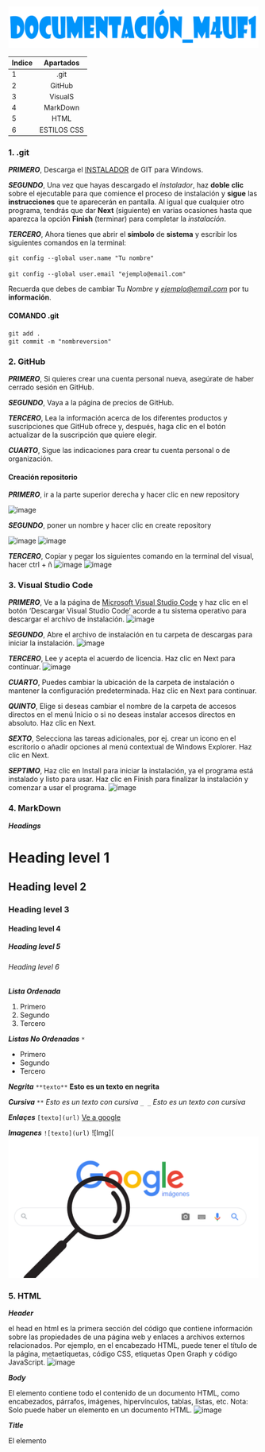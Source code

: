 ![TITULO](https://github.com/lucalm2004/documentaci-n_M4UF1/blob/main/Sin%20t%C3%ADtulo-3.png?raw=true)

| Indice | Apartados |
| - | :-: |
| 1 | .git |
| 2 | GitHub |
| 3 | VisualS |
| 4 | MarkDown |
| 5 | HTML |
| 6 | ESTILOS CSS |



### 1. .git
_**PRIMERO**_, Descarga el [INSTALADOR](https://git-for-windows.github.io/) de GIT para Windows.

_**SEGUNDO**_, Una vez que hayas descargado el *instalador*, haz **doble** **clic** sobre el ejecutable para que comience el proceso de instalación y **sigue** las **instrucciones** que te aparecerán en pantalla. Al igual que cualquier otro programa, tendrás que dar **Next** (siguiente) en varias ocasiones hasta que aparezca la opción **Finish** (terminar) para completar la *instalación*.

_**TERCERO**_, Ahora tienes que abrir el **símbolo** de **sistema** y escribir los siguientes comandos en la terminal:
````
git config --global user.name "Tu nombre"

git config --global user.email "ejemplo@email.com"
````
Recuerda que debes de cambiar Tu *Nombre* y *ejemplo@email.com* por tu **información**.

#### COMANDO .git
````
git add .
git commit -m "nombreversion"
````


### 2. GitHub
_**PRIMERO**_, Si quieres crear una cuenta personal nueva, asegúrate de haber cerrado sesión en GitHub.

_**SEGUNDO**_, Vaya a la página de precios de GitHub.

_**TERCERO**_, Lea la información acerca de los diferentes productos y suscripciones que GitHub ofrece y, después, haga clic en el botón actualizar de la suscripción que quiere elegir.

_**CUARTO**_, Sigue las indicaciones para crear tu cuenta personal o de organización.

#### Creación repositorio

_**PRIMERO**_, ir a la parte superior derecha y hacer clic en new repository

![image](https://user-images.githubusercontent.com/75097605/197509463-b641c243-9560-4219-a181-3dbce1c7a72a.png)

_**SEGUNDO**_, poner un nombre y hacer clic en create repository

![image](https://user-images.githubusercontent.com/75097605/197509788-9184a70b-6de8-4835-84e9-2eed30fec98f.png)
![image](https://user-images.githubusercontent.com/75097605/197509879-78f45872-146a-44b7-84c8-5ef51ae537ec.png)

_**TERCERO**_, Copiar y pegar los siguientes comando en la terminal del visual, hacer ctrl + ñ
![image](https://user-images.githubusercontent.com/75097605/197509995-5cc84dd4-bc0d-4b42-8e2f-b34092269c4e.png)
![image](https://user-images.githubusercontent.com/75097605/197510079-54780cea-f272-435a-b7df-e66bdc79f322.png)



### 3. Visual Studio Code

_**PRIMERO**_, Ve a la página de [Microsoft Visual Studio Code](https://code.visualstudio.com/) y haz clic en el botón ‘Descargar Visual Studio Code’ acorde a tu sistema operativo para descargar el archivo de instalación.
![image](https://user-images.githubusercontent.com/75097605/197510320-0c17a45c-14f1-4baa-ac62-95f2b137e234.png)


_**SEGUNDO**_, Abre el archivo de instalación en tu carpeta de descargas para iniciar la instalación.
![image](https://user-images.githubusercontent.com/75097605/197510546-71e24257-0e5f-40a8-bf18-96731d7ed074.png)


_**TERCERO**_, Lee y acepta el acuerdo de licencia. Haz clic en Next para continuar.
![image](https://user-images.githubusercontent.com/75097605/197510516-89c45e27-3b9a-433f-952f-a735221c1712.png)

_**CUARTO**_, Puedes cambiar la ubicación de la carpeta de instalación o mantener la configuración predeterminada. Haz clic en Next para continuar.

_**QUINTO**_, Elige si deseas cambiar el nombre de la carpeta de accesos directos en el menú Inicio o si no deseas instalar accesos directos en absoluto. Haz clic en Next.

_**SEXTO**_, Selecciona las tareas adicionales, por ej. crear un icono en el escritorio o añadir opciones al menú contextual de Windows Explorer. Haz clic en Next.

_**SEPTIMO**_, Haz clic en Install para iniciar la instalación, ya el programa está instalado y listo para usar. Haz clic en Finish para finalizar la instalación y comenzar a usar el programa.
![image](https://user-images.githubusercontent.com/75097605/197510640-3ba54873-6d50-4dff-ba74-a4b764916cd8.png)


### 4. MarkDown
_**Headings**_
# Heading level 1	
## Heading level 2
### Heading level 3	
#### Heading level 4
##### Heading level 5	
###### Heading level 6

_**Lista Ordenada**_
1. Primero
2. Segundo
3. Tercero

_**Listas No Ordenadas**_
``
*
``
* Primero
* Segundo
* Tercero

_**Negrita**_
``
**texto**
``
**Esto es un texto en negrita**

_**Cursiva**_
``
**
``
*Esto es un texto con cursiva*
``
_ _
``
_Esto es un texto con cursiva_

_**Enlaçes**_
``
[texto](url)
``
[Ve a google](https://google.com)

_**Imagenes**_
``
![texto](url)
``
![Img](![image](https://github.com/lucalm2004/documentaci-n_M4UF1/blob/main/197508424-7d5748ea-2def-4f34-8186-16296dd73b37.png?raw=true)



### 5. HTML
_**Header**_

el head en html es la primera sección del código que contiene información sobre las propiedades de una página web y enlaces a archivos externos relacionados. Por ejemplo, en el encabezado HTML, puede tener el título de la página, metaetiquetas, código CSS, etiquetas Open Graph y código JavaScript.
![image](https://user-images.githubusercontent.com/75097605/197511613-8a90c51c-67a3-4f60-87b5-ac758d050671.png)

_**Body**_

El elemento <body> contiene todo el contenido de un documento HTML, como encabezados, párrafos, imágenes, hipervínculos, tablas, listas, etc. Nota: Solo puede haber un elemento <body> en un documento HTML.
  ![image](https://user-images.githubusercontent.com/75097605/197511722-380f3e23-06ab-4473-afed-d74d6da2107e.png)
  
_**Title**_

El elemento <title>: Título descriptivo de la página web. Normalmente aparece en la barra del navegador, también es el texto que se almacena en los marcadores del navegador (lista de marcadores).
![image](https://user-images.githubusercontent.com/75097605/208615143-f52d0ec5-fbe3-4b0c-9cb4-a8e9d912f51e.png)

_**Meta**_

El elemento <meta />: Metainformación de la página. Podemos poner varias marcas <meta>, que proporcionan información no visible del documento.
![image](https://user-images.githubusercontent.com/75097605/208615122-8aa6e609-e5b5-4810-b4a2-7f8627f0d79b.png)

_**Heading**_
  
 El heading implementan seis niveles de encabezado del documento, h1 es el más importante, y h6 , el menos importante.
  
 **h1,h2,h3,h4,h5,h6**
<h1> head1 </h1>
<h2> head2 </h2>
<h3> head3 </h3>
<h4> head4 </h4>
<h5> head5 </h5>
<h6> head6 </h6>
  
![image](https://user-images.githubusercontent.com/75097605/197512693-234c847d-0e8a-4185-af24-147ae67eeeed.png)

_**Favicon**_
  
  El Favicon es un pequeño ícono de 16x16 píxeles que se utiliza en los navegadores web para representar un sitio o una página web.
    <link rel="shortcut icon" href="img/logo.jpg" type="image/x-icon">
  
![image](https://user-images.githubusercontent.com/75097605/197512850-bcb07b25-e4db-4e8e-a53d-59d90e9b07eb.png)

_**Parrafo**_
  
 El elemento p (párrafo) es el apropiado para distribuir el texto en párrafos.
  <p>texto</p>
  
_**Salto de linea**_
  
 El elemento HTML line break <br> produce un salto de línea en el texto
  <br>
  ![image](https://user-images.githubusercontent.com/75097605/197519440-a4ff4b2b-b72c-4883-a2ac-f57f63259779.png)
  
_**Linea**_
  
 El elemento HTML <hr> representa un cambio de tema entre párrafos
<hr>
  ![image](https://user-images.githubusercontent.com/75097605/197519283-8625bccb-84aa-42a4-b1a7-31b078347663.png)

_**Imagen**_
  
  El elemento de imagen HTML <`img> representa una imagen en el documento.
 img src="img/image.jpg" alt=""
  
![image](https://user-images.githubusercontent.com/75097605/197519518-e7e205b1-0f2e-4b6b-822d-57af5dc4cc29.png)

_**Div**_
  
El Div se emplea para definir un bloque de contenido o sección de la página, para poder aplicarle diferentes estilos e incluso para realizar operaciones sobre ese bloque específico. 
![image](https://user-images.githubusercontent.com/75097605/208616744-22dbdfe5-6ee8-43b6-a17a-b20061197f53.png)

_**Links**_
  
 Con la a crea un enlace a otras páginas de internet, archivos o ubicaciones dentro de la misma página, direcciones de correo, o cualquier otra URL.
![image](https://user-images.githubusercontent.com/75097605/208616839-5518f413-0d94-4af7-92be-c064699e3224.png)

  ### 6. Estilos CSS
  
  CSS, o "hojas de estilo en cascada", se utiliza para diseñar y personalizar páginas web. Se puede usar para ajustar el tamaño del contenido, el espaciado, el color y la fuente, o agregar características decorativas, como animaciones o dividir el contenido en columnas.

  _**Tipos de elemenetos **_

  


